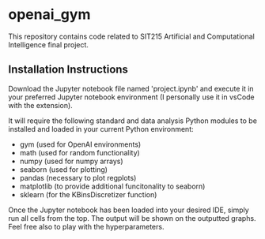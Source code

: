 # openai_gym
This repository contains code related to SIT215 Artificial and Computational Intelligence final project.

## Installation Instructions
Download the Jupyter notebook file named 'project.ipynb' and execute it in your preferred Jupyter notebook environment (I personally use it in vsCode with the extension).

It will require the following standard and data analysis Python modules to be installed and loaded in your current Python environment:
- gym (used for OpenAI environments)
- math (used for random functionality)
- numpy (used for numpy arrays)
- seaborn (used for plotting)
- pandas (necessary to plot regplots)
- matplotlib (to provide additional funcitonality to seaborn)
- sklearn (for the KBinsDiscretizer function)

Once the Jupyter notebook has been loaded into your desired IDE, simply run all cells from the top. The output will be shown on the outputted graphs. Feel free also to play with the hyperparameters.
